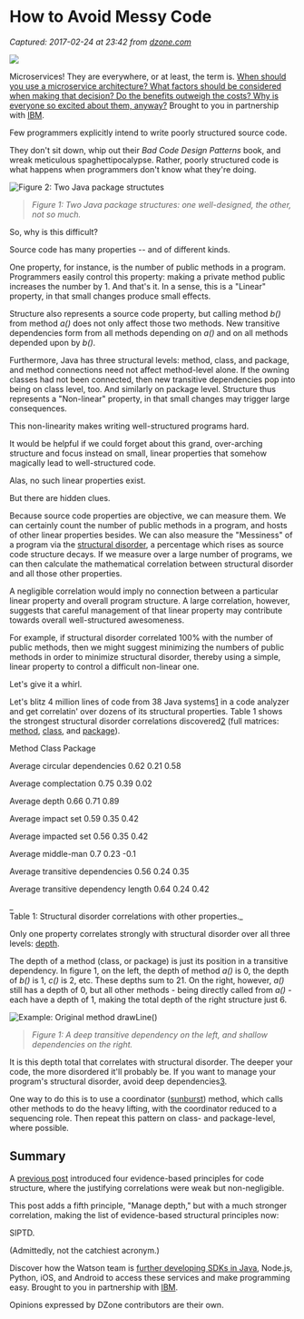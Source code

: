 # How to Avoid Messy Code

_Captured: 2017-02-24 at 23:42 from [dzone.com](https://dzone.com/articles/how-to-avoid-messy-code?edition=271920&utm_source=Daily%20Digest&utm_medium=email&utm_campaign=dd%202017-02-24)_

![](https://servedbyadbutler.com/getad.img/;libID=300340)

Microservices! They are everywhere, or at least, the term is. [When should you use a microservice architecture? What factors should be considered when making that decision? Do the benefits outweigh the costs? Why is everyone so excited about them, anyway?](https://dzone.com/go?i=180128&u=http%3A%2F%2Fbs.serving-sys.com%2Fserving%2FadServer.bs%3Fcn%3Dtrd%26mc%3Dclick%26pli%3D20114902%26PluID%3D0%26ord%3D%5Btimestamp%5D) Brought to you in partnership with [IBM](https://dzone.com/go?i=180128&u=http%3A%2F%2Fbs.serving-sys.com%2Fserving%2FadServer.bs%3Fcn%3Dtrd%26mc%3Dclick%26pli%3D20114902%26PluID%3D0%26ord%3D%5Btimestamp%5D).

Few programmers explicitly intend to write poorly structured source code.

They don't sit down, whip out their _Bad Code Design Patterns_ book, and wreak meticulous spaghettipocalypse. Rather, poorly structured code is what happens when programmers don't know what they're doing.

![Figure 2: Two Java package structutes](http://edmundkirwan.com/image/common/comparison.png)

> _Figure 1: Two Java package structures: one well-designed, the other, not so much._

So, why is this difficult?

Source code has many properties -- and of different kinds.

One property, for instance, is the number of public methods in a program. Programmers easily control this property: making a private method public increases the number by 1. And that's it. In a sense, this is a "Linear" property, in that small changes produce small effects.

Structure also represents a source code property, but calling method _b()_ from method _a()_ does not only affect those two methods. New transitive dependencies form from all methods depending on _a()_ and on all methods depended upon by _b()_.

Furthermore, Java has three structural levels: method, class, and package, and method connections need not affect method-level alone. If the owning classes had not been connected, then new transitive dependencies pop into being on class level, too. And similarly on package level. Structure thus represents a "Non-linear" property, in that small changes may trigger large consequences.

This non-linearity makes writing well-structured programs hard.

It would be helpful if we could forget about this grand, over-arching structure and focus instead on small, linear properties that somehow magically lead to well-structured code.

Alas, no such linear properties exist.

But there are hidden clues.

Because source code properties are objective, we can measure them. We can certainly count the number of public methods in a program, and hosts of other linear properties besides. We can also measure the "Messiness" of a program via the [structural disorder](https://dzone.com/articles/are-we-still-writing-spaghetti-code), a percentage which rises as source code structure decays. If we measure over a large number of programs, we can then calculate the mathematical correlation between structural disorder and all those other properties.

A negligible correlation would imply no connection between a particular linear property and overall program structure. A large correlation, however, suggests that careful management of that linear property may contribute towards overall well-structured awesomeness.

For example, if structural disorder correlated 100% with the number of public methods, then we might suggest minimizing the numbers of public methods in order to minimize structural disorder, thereby using a simple, linear property to control a difficult non-linear one.

Let's give it a whirl.

Let's blitz 4 million lines of code from 38 Java systems[1](http://edmundkirwan.com/general/disorder-correlation-notes.html#1) in a code analyzer and get correlatin' over dozens of its structural properties. Table 1 shows the strongest structural disorder correlations discovered[2](http://edmundkirwan.com/general/disorder-correlation-notes.html#2) (full matrices: [method](http://edmundkirwan.com/general/disorder-correlation/method-correlations.xlsx), [class](http://edmundkirwan.com/general/disorder-correlation/class-correlations.xlsx), and [package](http://edmundkirwan.com/general/disorder-correlation/package-correlations.xlsx)).

Method
Class
Package

Average circular dependencies
0.62
0.21
0.58

Average complectation
0.75
0.39
0.02

Average depth
0.66
0.71
0.89

Average impact set
0.59
0.35
0.42

Average impacted set
0.56
0.35
0.42

Average middle-man
0.7
0.23
-0.1

Average transitive dependencies
0.56
0.24
0.35

Average transitive dependency length
0.64
0.24
0.42

_  
Table 1: Structural disorder correlations with other properties._

Only one property correlates strongly with structural disorder over all three levels: [depth](http://edmundkirwan.com/general/tuples.html).

The depth of a method (class, or package) is just its position in a transitive dependency. In figure 1, on the left, the depth of method _a()_ is 0, the depth of _b()_ is 1, _c()_ is 2, etc. These depths sum to 21. On the right, however, _a()_ still has a depth of 0, but all other methods - being directly called from _a()_ \- each have a depth of 1, making the total depth of the right structure just 6.

![Example: Original method drawLine\(\)](http://edmundkirwan.com/image/disorder-correlation/depth.png)

> _Figure 1: A deep transitive dependency on the left, and shallow dependencies on the right._

It is this depth total that correlates with structural disorder. The deeper your code, the more disordered it'll probably be. If you want to manage your program's structural disorder, avoid deep dependencies[3](http://edmundkirwan.com/general/disorder-correlation-notes.html#3).

One way to do this is to use a coordinator ([sunburst](http://edmundkirwan.com/general/serpent.html)) method, which calls other methods to do the heavy lifting, with the coordinator reduced to a sequencing role. Then repeat this pattern on class- and package-level, where possible.

## Summary

A [previous post](https://dzone.com/articles/evidence-based-principles) introduced four evidence-based principles for code structure, where the justifying correlations were weak but non-negligible.

This post adds a fifth principle, "Manage depth," but with a much stronger correlation, making the list of evidence-based structural principles now:

SIPTD.

(Admittedly, not the catchiest acronym.)

Discover how the Watson team is [further developing SDKs in Java](https://dzone.com/go?i=180126&u=http%3A%2F%2Fbs.serving-sys.com%2Fserving%2FadServer.bs%3Fcn%3Dtrd%26mc%3Dclick%26pli%3D20114901%26PluID%3D0%26ord%3D%5Btimestamp%5D), Node.js, Python, iOS, and Android to access these services and make programming easy. Brought to you in partnership with [IBM](https://dzone.com/go?i=180126&u=http%3A%2F%2Fbs.serving-sys.com%2Fserving%2FadServer.bs%3Fcn%3Dtrd%26mc%3Dclick%26pli%3D20114901%26PluID%3D0%26ord%3D%5Btimestamp%5D).

Opinions expressed by DZone contributors are their own.
